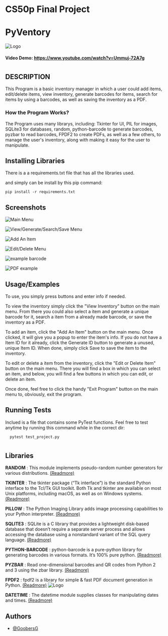 
# CS50p Final Project
# PyVentory

![Logo](https://dev-to-uploads.s3.amazonaws.com/uploads/articles/z6wsdvemve5r12mfbvn2.png)



#### Video Demo:  <https://www.youtube.com/watch?v=Ummuj-72A7g>
#
#
## **DESCRIPTION**
This Program is a basic inventory manager in which a user could add items, edit/delete items, view inventory, generate barcodes for items, search for items by using a barcodes, as well as saving the inventory as a PDF.

### **How the Program Works?**
The Program uses many librarys, including: Tkinter for UI, PIL for images, SQLite3 for databases, random, python-barcode to generate barcodes, pyzbar to read barcodes, FPDF2 to create PDFs, as well as a few others, to manage the user's inventory, along with making it easy for the user to manipulate.


## **Installing Libraries**
There is a a requirements.txt file that has all the libraries used.

and simply can be install by this pip command:

```pip install -r requirements.txt```

## Screenshots

![Main Menu](https://github.com/user-attachments/assets/2803b92b-169e-4f7d-9f13-50b3d70b1b6d)

![View/Generate/Search/Save Menu](https://github.com/user-attachments/assets/157a4d51-7724-45fb-948b-9d382b9ef1e6)

![Add An Item](https://github.com/user-attachments/assets/c4665522-d79f-459d-92fd-d86a7a7110f8)

![Edit/Delete Menu](https://github.com/user-attachments/assets/211c342b-e7a3-4562-ab94-42861b33aed4)

![example barcode](https://github.com/user-attachments/assets/d79240ae-1b83-4088-b056-9d87eb474dcf)

![PDF example](https://github.com/user-attachments/assets/1dcdd8e9-6823-445b-9279-dc2360c40ec4)

## Usage/Examples
To use, you simply press buttons and enter info if needed. 

To view the inventory simply click the "View Inventory" button on the main menu. From there you could also select a item and generate a unique barcode for it, search a item from a already made barcode, or save the inventory as a PDF.

To add an item, click the "Add An Item" button on the main menu.
Once clicked, it will give you a popup to enter the item's info. If you do not have a Item ID for it already, click the Generate ID button to generate a unused, unique Item ID. When done, simply click Save to save the item to the inventory.

To edit or delete a item from the inventory, click the "Edit or Delete Item" button on the main menu. There you will find a box in which you can select an item, and below, you will find a few buttons in which you can edit, or delete an item.

Once done, feel free to click the handy "Exit Program" button on the main menu to, obviously, exit the program.
## Running Tests

Inclued is a file that contains some PyTest functions. Feel free to test anytime by running this command while in the correct dir:

```bash
  pytest test_project.py
```


#
#
## __Libraries__

__RANDOM__ : This module implements pseudo-random number generators for various distributions. [(Readmore)](https://docs.python.org/3/library/random.html)

__TKINTER__ : The tkinter package (“Tk interface”) is the standard Python interface to the Tcl/Tk GUI toolkit. Both Tk and tkinter are available on most Unix platforms, including macOS, as well as on Windows systems. [(Readmore)](https://docs.python.org/3/library/tkinter.html)

__PILLOW__ : The Python Imaging Library adds image processing capabilities to your Python interpreter. [(Readmore)](https://pillow.readthedocs.io/en/stable/)

__SQLITE3__ : SQLite is a C library that provides a lightweight disk-based database that doesn’t require a separate server process and allows accessing the database using a nonstandard variant of the SQL query language. [(Readmore)](https://docs.python.org/3/library/sqlite3.html)

__PYTHON-BARCODE__ : python-barcode is a pure-python library for generating barcodes in various formats. It’s 100% pure python. [(Readmore)](https://python-barcode.readthedocs.io/en/stable/)

__PYZBAR__ : Read one-dimensional barcodes and QR codes from Python 2 and 3 using the zbar library. [(Readmore)](https://pypi.org/project/pyzbar/)

__FPDF2__ : fpdf2 is a library for simple & fast PDF document generation in Python. [(Readmore)](https://pypi.org/project/fpdf2/)
![Logo](https://dev-to-uploads.s3.amazonaws.com/uploads/articles/z6wsdvemve5r12mfbvn2.png)


__DATETIME__ : The datetime module supplies classes for manipulating dates and times. [(Readmore)](https://docs.python.org/3/library/datetime.html)


## Authors

- [@GoobersG](https://github.com/GoobersG)

